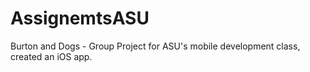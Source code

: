 # AssignemtsASU

Burton and Dogs - Group Project for ASU's mobile development class, created an iOS app.
